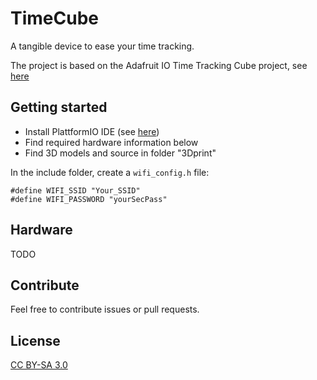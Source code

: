 # TimeCube
A tangible device to ease your time tracking.

The project is based on the Adafruit IO Time Tracking Cube project, see [here](https://learn.adafruit.com/time-tracking-cube)

## Getting started
* Install PlattformIO IDE (see [here](https://platformio.org/))
* Find required hardware information below
* Find 3D models and source in folder "3Dprint"

In the include folder, create a `wifi_config.h` file:
```
#define WIFI_SSID "Your_SSID"
#define WIFI_PASSWORD "yourSecPass"
``` 

## Hardware
TODO

## Contribute
Feel free to contribute issues or pull requests.

## License
[CC BY-SA 3.0](https://creativecommons.org/licenses/by-sa/3.0/)